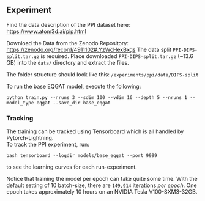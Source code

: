 ## Experiment
Find the data description of the PPI dataset here: https://www.atom3d.ai/pip.html

Download the Data from the Zenodo Repository: https://zenodo.org/record/4911102#.YzWcHexBxqs
The data split `PPI-DIPS-split.tar.gz` is required.
Place downloaded `PPI-DIPS-split.tar.gz` (~13.6 GB) into the `data/` directory and extract the files.

The folder structure should look like this:
`/experiments/ppi/data/DIPS-split`


To run the base EQGAT model, execute the following:

`python train.py --nruns 3 --sdim 100 --vdim 16 --depth 5 --nruns 1 --model_type eqgat --save_dir base_eqgat`


### Tracking
The training can be tracked using Tensorboard which is all handled by Pytorch-Lightning.  
To track the PPI experiment, run:
```
bash tensorboard --logdir models/base_eqgat --port 9999
```
to see the learning curves for each run-experiment.


Notice that training the model per epoch can take quite some time. With the default setting of 10 batch-size, there are `149,914` iterations *per epoch*.
One epoch takes approximately 10 hours on an NVIDIA Tesla V100-SXM3-32GB.